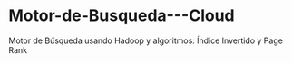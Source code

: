 # Motor-de-Busqueda---Cloud

Motor de Búsqueda usando Hadoop y algoritmos: Índice Invertido y Page Rank
